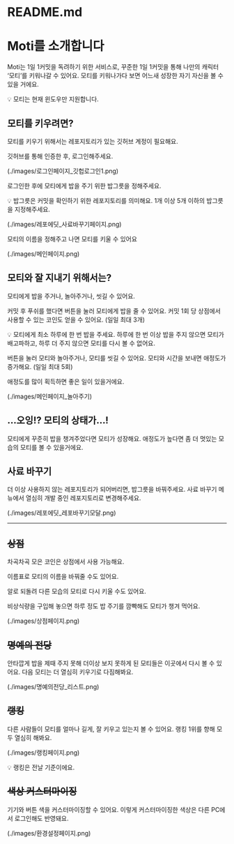 # README.md

# Moti를 소개합니다

Moti는 1일 1커밋을 독려하기 위한 서비스로, 꾸준한 1일 1커밋을 통해 나만의 캐릭터 ‘모티’를 키워나갈 수 있어요. 모티를 키워나가다 보면 어느새 성장한 자기 자신을 볼 수 있을 거에요.

<aside>
💡 모티는 현재 윈도우만 지원합니다.

</aside>

## 모티를 키우려면?

모티를 키우기 위해서는 레포지토리가 있는 깃허브 계정이 필요해요.

깃허브를 통해 인증한 후, 로그인해주세요.

(./images/로그인페이지_깃헙로그인1.png)

로그인한 후에 모티에게 밥을 주기 위한 밥그릇을 정해주세요.

<aside>
💡 밥그릇은 커밋을 확인하기 위한 레포지토리를 의미해요. 1개 이상 5개 이하의 밥그릇을 지정해주세요.

</aside>

(./images/레포에딧_사료바꾸기페이지.png)

모티의 이름을 정해주고 나면 모티를 키울 수 있어요

(./images/메인페이지.png)

## 모티와 잘 지내기 위해서는?

모티에게 밥을 주거나, 놀아주거나, 씻길 수 있어요.

커밋 후 푸쉬를 했다면 버튼을 눌러 모티에게 밥을 줄 수 있어요. 커밋 1회 당 상점에서 사용할 수 있는 코인도 얻을 수 있어요. (일일 최대 3개)

<aside>
💡 모티에게 최소 하루에 한 번 밥을 주세요. 하루에 한 번 이상 밥을 주지 않으면 모티가 배고파하고, 하루 더 주지 않으면 모티를 다시 볼 수 없어요.

</aside>

버튼을 눌러 모티와 놀아주거나, 모티를 씻길 수 있어요. 모티와 시간을 보내면 애정도가 증가해요. (일일 최대 5회)

애정도를 많이 획득하면 좋은 일이 있을거에요.

(./images/메인페이지_놀아주기)

## …오잉!? 모티의 상태가…!

모티에게 꾸준히 밥을 챙겨주었다면 모티가 성장해요. 애정도가 높다면 좀 더 멋있는 모습의 모티를 볼 수 있을거에요.

## 사료 바꾸기

더 이상 사용하지 않는 레포지토리가 되어버리면, 밥그릇을 바꿔주세요. 사료 바꾸기 메뉴에서 열심히 개발 중인 레포지토리로 변경해주세요.

(./images/레포에딧_레포바꾸기모달.png)

---

## ~~상점~~

차곡차곡 모은 코인은 상점에서 사용 가능해요.

이름표로 모티의 이름을 바꿔줄 수도 있어요.

알로 되돌려 다른 모습의 모티로 다시 키울 수도 있어요.

비상식량을 구입해 놓으면 하루 정도 밥 주기를 깜빡해도 모티가 챙겨 먹어요.

(./images/상점페이지.png)

## ~~명예의 전당~~

안타깝게 밥을 제때 주지 못해 더이상 보지 못하게 된 모티들은 이곳에서 다시 볼 수 있어요. 다음 모티는 더 열심히 키우기로 다짐해봐요.

(./images/명예의전당_리스트.png)

## ~~랭킹~~

다른 사람들이 모티를 얼마나 길게, 잘 키우고 있는지 볼 수 있어요. 랭킹 1위를 향해 모두 열심히 해봐요.

(./images/랭킹페이지.png)

<aside>
💡 랭킹은 전날 기준이에요.

</aside>


## ~~색상 커스터마이징~~

기기와 버튼 색을 커스터마이징할 수 있어요. 이렇게 커스터마이징한 색상은 다른 PC에서 로그인해도 반영돼요.

(./images/환경설정페이지.png)